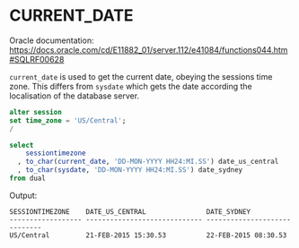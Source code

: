 # CURRENT_DATE

Oracle documentation: https://docs.oracle.com/cd/E11882_01/server.112/e41084/functions044.htm#SQLRF00628

`current_date` is used to get the current date, obeying the sessions time zone. This differs from `sysdate` which gets the date according the localisation of the database server.


```sql
alter session
set time_zone = 'US/Central';
/

select
    sessiontimezone
  , to_char(current_date, 'DD-MON-YYYY HH24:MI.SS') date_us_central
  , to_char(sysdate, 'DD-MON-YYYY HH24:MI.SS') date_sydney
from dual
```
Output:
```
SESSIONTIMEZONE    DATE_US_CENTRAL               DATE_SYDNEY
------------------ ----------------------------- -----------------------------
US/Central         21-FEB-2015 15:30.53          22-FEB-2015 08:30.53

```
